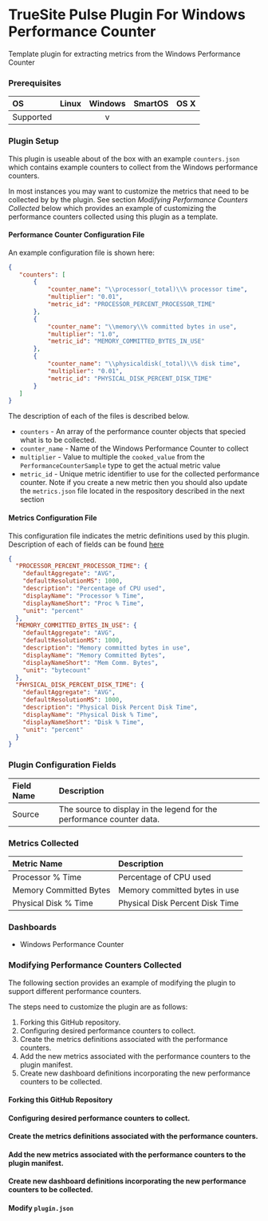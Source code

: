 # TrueSite Pulse Plugin For Windows Performance Counter

Template plugin for extracting metrics from the Windows Performance Counter

### Prerequisites

|     OS    | Linux | Windows | SmartOS | OS X |
|:----------|:-----:|:-------:|:-------:|:----:|
| Supported |       |    v    |         |      |

### Plugin Setup

This plugin is useable about of the box with an example `counters.json` which contains example counters to collect from the Windows performance counters.

In most instances you may want to customize the metrics that need to be collected by
by the plugin. See section _Modifying Performance Counters Collected_ below which provides an example of customizing the performance counters collected using this plugin as a template.

#### Performance Counter Configuration File

An example configuration file is shown here:

```json
{
   "counters": [
       {
           "counter_name": "\\processor(_total)\\% processor time",
           "multiplier": "0.01",
           "metric_id": "PROCESSOR_PERCENT_PROCESSOR_TIME"
       },
       {
           "counter_name": "\\memory\\% committed bytes in use",
           "multiplier": "1.0",
           "metric_id": "MEMORY_COMMITTED_BYTES_IN_USE"
       },
       {
           "counter_name": "\\physicaldisk(_total)\\% disk time",
           "multiplier": "0.01",
           "metric_id": "PHYSICAL_DISK_PERCENT_DISK_TIME"
       }
   ]
}

```

The description of each of the files is described below.

- `counters` - An array of the performance counter objects that specied what is to be collected.
- `counter_name` - Name of the Windows Performance Counter to collect
- `multiplier` - Value to multiple the `cooked_value` from the `PerformanceCounterSample` type to get the actual metric value
- `metric_id` - Unique metric identifier to use for the collected performance counter. Note if you create a new metric then you should also update the `metrics.json` file located in the respository described in the next section

#### Metrics Configuration File

This configuration file indicates the metric definitions used by this plugin. Description of each of fields can be found [here](http://documentation.truesight.bmc.com/v1/post/metrics)

```json
{
  "PROCESSOR_PERCENT_PROCESSOR_TIME": {
    "defaultAggregate": "AVG",
    "defaultResolutionMS": 1000,
    "description": "Percentage of CPU used",
    "displayName": "Processor % Time",
    "displayNameShort": "Proc % Time",
    "unit": "percent"
  },
  "MEMORY_COMMITTED_BYTES_IN_USE": {
    "defaultAggregate": "AVG",
    "defaultResolutionMS": 1000,
    "description": "Memory committed bytes in use",
    "displayName": "Memory Committed Bytes",
    "displayNameShort": "Mem Comm. Bytes",
    "unit": "bytecount"
  },
  "PHYSICAL_DISK_PERCENT_DISK_TIME": {
    "defaultAggregate": "AVG",
    "defaultResolutionMS": 1000,
    "description": "Physical Disk Percent Disk Time",
    "displayName": "Physical Disk % Time",
    "displayNameShort": "Disk % Time",
    "unit": "percent"
  }
}
```

### Plugin Configuration Fields

|Field Name  |Description                                                          |
|:-----------|:--------------------------------------------------------------------|
|Source      |The source to display in the legend for the performance counter data.|

### Metrics Collected

|Metric Name           |Description|
|:---------------------|:------------------------------|
|Processor % Time      |Percentage of CPU used         |
|Memory Committed Bytes|Memory committed bytes in use  |
|Physical Disk % Time  |Physical Disk Percent Disk Time|

### Dashboards

- Windows Performance Counter

### Modifying Performance Counters Collected

The following section provides an example of modifying the plugin to support different performance counters.

The steps need to customize the plugin are as follows:

1. Forking this GitHub repository.
2. Configuring desired performance counters to collect.
3. Create the metrics definitions associated with the performance counters.
4. Add the new metrics associated with the performance counters to the plugin manifest.
5. Create new dashboard definitions incorporating the new performance counters to be collected.

#### Forking this GitHub Repository


#### Configuring desired performance counters to collect.

#### Create the metrics definitions associated with the performance counters.

#### Add the new metrics associated with the performance counters to the plugin manifest.

#### Create new dashboard definitions incorporating the new performance counters to be collected.

#### Modify `plugin.json`
